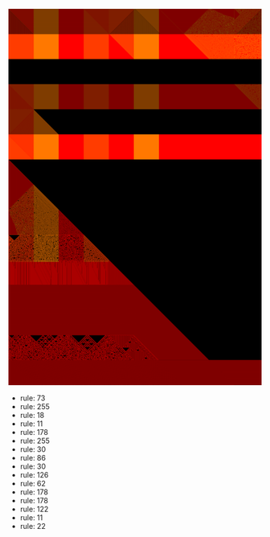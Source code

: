 ![photo](./output.png) 
 * rule: 73
* rule: 255
* rule: 18
* rule: 11
* rule: 178
* rule: 255
* rule: 30
* rule: 86
* rule: 30
* rule: 126
* rule: 62
* rule: 178
* rule: 178
* rule: 122
* rule: 11
* rule: 22
